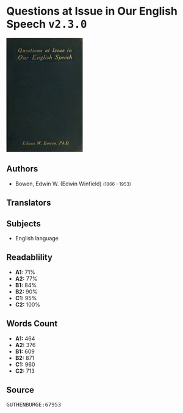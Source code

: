# Questions at Issue in Our English Speech <kbd>v2.3.0</kbd>

![](./cover.medium.jpg "")

## Authors


 - Bowen, Edwin W. (Edwin Winfield) <small>(1866 - 1953)</small>

## Translators



## Subjects


 - English language

## Readablility


 - **A1:** 71%
 - **A2:** 77%
 - **B1:** 84%
 - **B2:** 90%
 - **C1:** 95%
 - **C2:** 100%

## Words Count


 - **A1:** 464
 - **A2:** 376
 - **B1:** 609
 - **B2:** 871
 - **C1:** 960
 - **C2:** 713

## Source


<kbd>GUTHENBURGE:67953</kbd>
